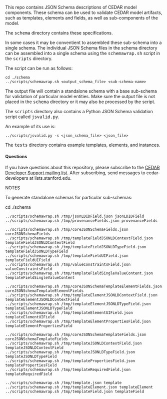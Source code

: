 This repo contains JSON Schema descriptions of CEDAR model components. 
These schema can be used to validate CEDAR model artifacts, such as templates, elements
and fields, as well as sub-components of the model.

The <tt>schema</tt> directory contains these specifications.

In some cases it may be conventient to assembled these sub-schema into a single schema.
The individual JSON Schema files in the </tt>schema</tt> directory can be assembled into a
single schema using the <tt>schemawrap.sh</tt> script in the <tt>scripts</tt> directory.

The script can be run as follows:

    cd ./schema
    ../scripts/schemawrap.sh <output_schema_file> <sub-schema-name>

The output file will contain a standalone schema with a base sub-schema for validation of
particular model entities. Make sure the output file is not placed in the <tt>schema</tt>
directory or it may also be processed by the script.

The <tt>scripts</tt> directory also contains a Python JSON Schema validation script called
<tt>jsvalid.py</tt>.

An example of its use is:

    ../scripts/jsvalid.py -s <json_schema_file> <json_file>

The <tt>tests</tt> directory contains example templates, elements, and instances.

#### Questions

If you have questions about this repository, please subscribe to the [CEDAR Developer Support
mailing list](https://mailman.stanford.edu/mailman/listinfo/cedar-developers).
After subscribing, send messages to cedar-developers at lists.stanford.edu.

NOTES

To generate standalone schemas for particular sub-schemas:

  cd ./schema

    ../scripts/schemawrap.sh /tmp/jsonLDIDField.json jsonLDIDField
    ../scripts/schemawrap.sh /tmp/provenanceFields.json provenanceFields
    
    ../scripts/schemawrap.sh /tmp/coreJSONSchemaFields.json coreJSONSchemaFields
    ../scripts/schemawrap.sh /tmp/templateFieldJSONLDContextField.json templateFieldJSONLDContextField
    ../scripts/schemawrap.sh /tmp/templateFieldJSONLDTypeField.json templateFieldJSONLDTypeField
    ../scripts/schemawrap.sh /tmp/templateFieldUIField.json templateFieldUIField
    ../scripts/schemawrap.sh /tmp/valueConstraintsField.json valueConstraintsField
    ../scripts/schemawrap.sh /tmp/templateFieldSingleValueContent.json templateFieldSingleValueContent
    
    ../scripts/schemawrap.sh /tmp/coreJSONSchemaTemplateElementFields.json coreJSONSchemaTemplateElementFields
    ../scripts/schemawrap.sh /tmp/templateElementJSONLDContextField.json templateElementJSONLDContextField
    ../scripts/schemawrap.sh /tmp/templateElementJSONLDTypeField.json templateElementJSONLDTypeField
    ../scripts/schemawrap.sh /tmp/templateElementUIField.json templateElementUIField
    ../scripts/schemawrap.sh /tmp/templateElementPropertiesField.json templateElementPropertiesField
    
    ../scripts/schemawrap.sh /tmp/coreJSONSchemaTemplateFields.json coreJSONSchemaTemplateFields
    ../scripts/schemawrap.sh /tmp/templateJSONLDContextField.json templateJSONLDContextField
    ../scripts/schemawrap.sh /tmp/templateJSONLDTypeField.json templateJSONLDTypeField
    ../scripts/schemawrap.sh /tmp/templatePropertiesField.json templatePropertiesField
    ../scripts/schemawrap.sh /tmp/templateRequiredField.json templateRequiredField
    
    ../scripts/schemawrap.sh /tmp/template.json template
    ../scripts/schemawrap.sh /tmp/templateElement.json templateElement
    ../scripts/schemawrap.sh /tmp/templateField.json templateField

